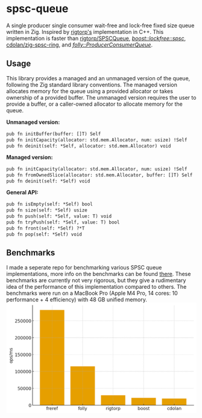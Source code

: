 # spsc-queue
A single producer single consumer wait-free and lock-free fixed size queue written in Zig. Inspired by [rigtorp's](https://github.com/rigtorp/SPSCQueue/tree/master) implementation in C++. This implementation is faster than [rigtorp/SPSCQueue](https://github.com/rigtorp/SPSCQueue/tree/master),
[*boost::lockfree::spsc*](https://www.boost.org/doc/libs/1_76_0/doc/html/boost/lockfree/spsc_queue.html), [cdolan/zig-spsc-ring](https://github.com/cdolan/zig-spsc-ring.git), and [*folly::ProducerConsumerQueue*](https://github.com/facebook/folly/blob/master/folly/docs/ProducerConsumerQueue.md).

## Usage
This library provides a managed and an unmanaged version of the queue, following the Zig standard library conventions.
The managed version allocates memory for the queue using a provided allocator or takes ownership of a provided buffer.
The unmanaged version requires the user to provide a buffer, or a caller-owned allocator to allocate memory for the queue.

**Unmanaged version:**
```zig
pub fn initBuffer(buffer: []T) Self
pub fn initCapacity(allocator: std.mem.Allocator, num: usize) !Self
pub fn deinit(self: *Self, allocator: std.mem.Allocator) void
```

**Managed version:**
```zig
pub fn initCapacity(allocator: std.mem.Allocator, num: usize) !Self
pub fn fromOwnedSlice(allocator: std.mem.Allocator, buffer: []T) Self
pub fn deinit(self: *Self) void
```

**General API:**
```zig
pub fn isEmpty(self: *Self) bool
pub fn size(self: *Self) usize
pub fn push(self: *Self, value: T) void
pub fn tryPush(self: *Self, value: T) bool
pub fn front(self: *Self) ?*T
pub fn pop(self: *Self) void
```

## Benchmarks
I made a seperate repo for benchmarking various SPSC queue implementations, more info on the benchmarks can be found [there](https://github.com/freref/spsc-queue-benchmark/tree/master). These benchmarks are currently not very rigorous, but they give a rudimentary idea of the performance of this implementation compared to others. The benchmarks were run on a MacBook Pro (Apple M4 Pro, 14 cores: 10 performance + 4 efficiency) with 48 GB unified memory. ![Benchmarks bar chart](https://github.com/freref/spsc-queue-benchmark/blob/master/benchmarks.png?raw=true)
